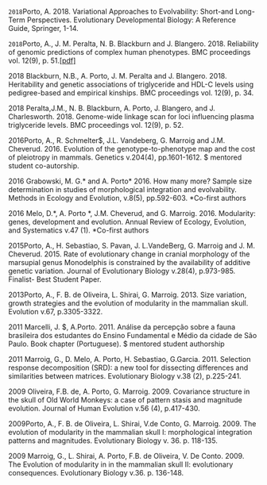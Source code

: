 `2018`Porto, A. 2018. Variational Approaches to Evolvability: Short-and Long-Term Perspectives. Evolutionary Developmental Biology: A Reference Guide, Springer, 1-14.

`2018`Porto, A., J. M. Peralta, N. B. Blackburn and J. Blangero. 2018. Reliability of genomic predictions of complex human phenotypes. BMC proceedings vol. 12(9), p. 51.[[pdf]](https://bmcproc.biomedcentral.com/articles/10.1186/s12919-018-0138-5)

2018 Blackburn, N.B., A. Porto, J. M. Peralta and J. Blangero. 2018. Heritability and genetic associations of triglyceride and HDL-C levels using pedigree-based and empirical kinships. BMC proceedings vol. 12(9), p. 34.

2018 Peralta,J.M., N. B. Blackburn, A. Porto, J. Blangero, and J. Charlesworth. 2018. Genome-wide linkage scan for loci influencing plasma triglyceride levels. BMC proceedings vol. 12(9), p. 52.

2016Porto, A., R. Schmelter$, J.L. Vandeberg, G. Marroig and J.M. Cheverud. 2016. Evolution of the genotype-to-phenotype map and the cost of pleiotropy in mammals. Genetics v.204(4), pp.1601-1612. $ mentored student co-autorship.

2016 Grabowski, M. G.* and A. Porto* 2016. How many more? Sample size determination in studies of morphological integration and evolvability. Methods in Ecology and Evolution, v.8(5), pp.592-603. *Co-first authors

2016 Melo, D.*, A. Porto *, J.M. Cheverud, and G. Marroig. 2016. Modularity: genes, development and evolution. Annual Review of Ecology, Evolution, and Systematics v.47 (1). *Co-first authors

2015Porto, A., H. Sebastiao, S. Pavan, J. L.VandeBerg, G. Marroig and J. M. Cheverud. 2015. Rate of evolutionary change in cranial morphology of the marsupial genus Monodelphis is constrained by the availability of additive genetic variation. Journal of Evolutionary Biology v.28(4), p.973-985. Finalist- Best Student Paper.

2013Porto, A., F. B. de Oliveira, L. Shirai, G. Marroig. 2013. Size variation, growth strategies and the evolution of modularity in the mammalian skull. Evolution v.67, p.3305-3322.

2011 Marcelli, J. $, A.Porto. 2011. Análise da percepção sobre a fauna brasileira dos estudantes do Ensino Fundamental e Médio da cidade de São Paulo. Book chapter (Portuguese). $ mentored student authorship

2011 Marroig, G., D. Melo, A. Porto, H. Sebastiao, G.Garcia. 2011. Selection response decomposition (SRD): a new tool for dissecting differences and similarities between matrices. Evolutionary Biology v.38 (2), p.225-241.

2009 Oliveira, F.B. de, A. Porto, G. Marroig. 2009. Covariance structure in the skull of Old World Monkeys: a case of pattern stasis and magnitude evolution. Journal of Human Evolution v.56 (4), p.417-430.

2009Porto, A., F. B. de Oliveira, L. Shirai, V.de Conto, G. Marroig. 2009. The evolution of modularity in the mammalian skull I: morphological integration patterns and magnitudes. Evolutionary Biology v. 36. p. 118-135.

2009 Marroig, G., L. Shirai, A. Porto, F.B. de Oliveira, V. De Conto. 2009. The Evolution of modularity in in the mammalian skull II: evolutionary consequences. Evolutionary Biology v.36. p. 136-148.
